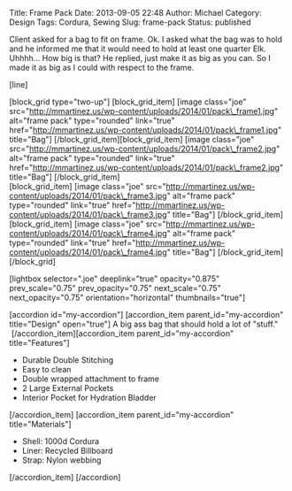Title: Frame Pack
Date: 2013-09-05 22:48
Author: Michael
Category: Design
Tags: Cordura, Sewing
Slug: frame-pack
Status: published

Client asked for a bag to fit on frame. Ok. I asked what the bag was to
hold and he informed me that it would need to hold at least one quarter
Elk. Uhhhh... How big is that? He replied, just make it as big as you
can. So I made it as big as I could with respect to the frame.

\[line\]

\[block\_grid type="two-up"\] \[block\_grid\_item\] \[image class="joe"
src="http://mmartinez.us/wp-content/uploads/2014/01/pack\_frame1.jpg"
alt="frame pack" type="rounded" link="true"
href="http://mmartinez.us/wp-content/uploads/2014/01/pack\_frame1.jpg"
title="Bag"\] \[/block\_grid\_item\]\[block\_grid\_item\] \[image
class="joe"
src="http://mmartinez.us/wp-content/uploads/2014/01/pack\_frame2.jpg"
alt="frame pack" type="rounded" link="true"
href="http://mmartinez.us/wp-content/uploads/2014/01/pack\_frame2.jpg"
title="Bag"\] \[/block\_grid\_item\]  
\[block\_grid\_item\] \[image class="joe"
src="http://mmartinez.us/wp-content/uploads/2014/01/pack\_frame3.jpg"
alt="frame pack" type="rounded" link="true"
href="http://mmartinez.us/wp-content/uploads/2014/01/pack\_frame3.jpg"
title="Bag"\] \[/block\_grid\_item\]\[block\_grid\_item\] \[image
class="joe"
src="http://mmartinez.us/wp-content/uploads/2014/01/pack\_frame4.jpg"
alt="frame pack" type="rounded" link="true"
href="http://mmartinez.us/wp-content/uploads/2014/01/pack\_frame4.jpg"
title="Bag"\] \[/block\_grid\_item\]\[/block\_grid\]

\[lightbox selector=".joe" deeplink="true" opacity="0.875"
prev\_scale="0.75" prev\_opacity="0.75" next\_scale="0.75"
next\_opacity="0.75" orientation="horizontal" thumbnails="true"\]

\[accordion id="my-accordion"\] \[accordion\_item
parent\_id="my-accordion" title="Design" open="true"\] A big ass bag
that should hold a lot of "stuff."
 \[/accordion\_item\]\[accordion\_item parent\_id="my-accordion"
title="Features"\]

-   Durable Double Stitching
-   Easy to clean
-   Double wrapped attachment to frame
-   2 Large External Pockets
-   Interior Pocket for Hydration Bladder

\[/accordion\_item\] \[accordion\_item parent\_id="my-accordion"
title="Materials"\]

-   Shell: 1000d Cordura
-   Liner: Recycled Billboard
-   Strap: Nylon webbing

\[/accordion\_item\] \[/accordion\]

